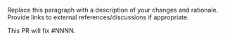 <!-- What's in this pull request? -->
Replace this paragraph with a description of your changes and rationale.
Provide links to external references/discussions if appropriate.

<!-- If this pull request resolves any bugs, provide a link: -->
This PR will fix #NNNN.
